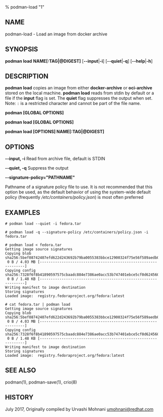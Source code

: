 % podman-load  "1"

## NAME
podman\-load - Load an image from docker archive

## SYNOPSIS
**podman load**
**NAME[:TAG|@DIGEST]**
[**--input**|**-i**]
[**--quiet**|**-q**]
[**--help**|**-h**]

## DESCRIPTION
**podman load** copies an image from either **docker-archive** or **oci-archive** stored
on the local machine. **podman load** reads from stdin by default or a file if the **input** flag is set.
The **quiet** flag suppresses the output when set.
Note: `:` is a restricted character and cannot be part of the file name.

**podman [GLOBAL OPTIONS]**

**podman load [GLOBAL OPTIONS]**

**podman load [OPTIONS] NAME[:TAG|@DIGEST]**

## OPTIONS

**--input, -i**
Read from archive file, default is STDIN

**--quiet, -q**
Suppress the output

**--signature-policy="PATHNAME"**

Pathname of a signature policy file to use.  It is not recommended that this
option be used, as the default behavior of using the system-wide default policy
(frequently */etc/containers/policy.json*) is most often preferred

## EXAMPLES

```
# podman load --quiet -i fedora.tar
```

```
# podman load -q --signature-policy /etc/containers/policy.json -i fedora.tar
```

```
# podman load < fedora.tar
Getting image source signatures
Copying blob sha256:5bef08742407efd622d243692b79ba0055383bbce12900324f75e56f589aedb0
 0 B / 4.03 MB [---------------------------------------------------------------]
Copying config sha256:7328f6f8b41890597575cbaadc884e7386ae0acc53b747401ebce5cf0d624560
 0 B / 1.48 KB [---------------------------------------------------------------]
Writing manifest to image destination
Storing signatures
Loaded image:  registry.fedoraproject.org/fedora:latest
```

```
# cat fedora.tar | podman load
Getting image source signatures
Copying blob sha256:5bef08742407efd622d243692b79ba0055383bbce12900324f75e56f589aedb0
 0 B / 4.03 MB [---------------------------------------------------------------]
Copying config sha256:7328f6f8b41890597575cbaadc884e7386ae0acc53b747401ebce5cf0d624560
 0 B / 1.48 KB [---------------------------------------------------------------]
Writing manifest to image destination
Storing signatures
Loaded image:  registry.fedoraproject.org/fedora:latest
```

## SEE ALSO
podman(1), podman-save(1), crio(8)

## HISTORY
July 2017, Originally compiled by Urvashi Mohnani <umohnani@redhat.com>
